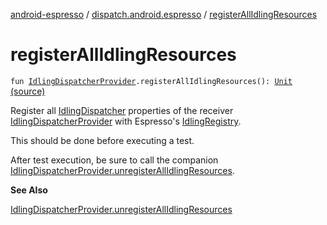 [android-espresso](../index.md) / [dispatch.android.espresso](index.md) / [registerAllIdlingResources](./register-all-idling-resources.md)

# registerAllIdlingResources

`fun `[`IdlingDispatcherProvider`](-idling-dispatcher-provider/index.md)`.registerAllIdlingResources(): `[`Unit`](https://kotlinlang.org/api/latest/jvm/stdlib/kotlin/-unit/index.html) [(source)](https://github.com/RBusarow/Dispatch/tree/master/android-espresso/src/main/java/dispatch/android/espresso/IdlingDispatcherProvider.kt#L91)

Register all [IdlingDispatcher](-idling-dispatcher/index.md) properties of the receiver [IdlingDispatcherProvider](-idling-dispatcher-provider/index.md) with Espresso's [IdlingRegistry](#).

This should be done before executing a test.

After test execution, be sure to call the companion [IdlingDispatcherProvider.unregisterAllIdlingResources](unregister-all-idling-resources.md).

**See Also**

[IdlingDispatcherProvider.unregisterAllIdlingResources](unregister-all-idling-resources.md)

